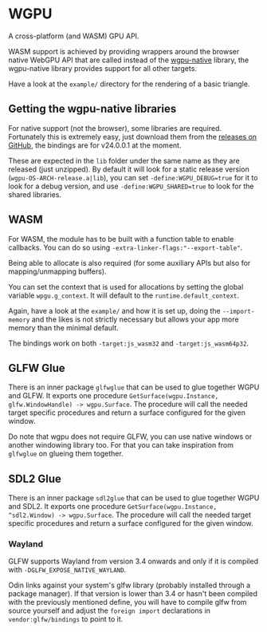 # WGPU

A cross-platform (and WASM) GPU API.

WASM support is achieved by providing wrappers around the browser native WebGPU API
that are called instead of the [wgpu-native](https://github.com/gfx-rs/wgpu-native) library,
the wgpu-native library provides support for all other targets.

Have a look at the `example/` directory for the rendering of a basic triangle.

## Getting the wgpu-native libraries

For native support (not the browser), some libraries are required. Fortunately this is
extremely easy, just download them from the [releases on GitHub](https://github.com/gfx-rs/wgpu-native/releases/tag/v24.0.0.1),
the bindings are for v24.0.0.1 at the moment.

These are expected in the `lib` folder under the same name as they are released (just unzipped).
By default it will look for a static release version (`wgpu-OS-ARCH-release.a|lib`),
you can set `-define:WGPU_DEBUG=true` for it to look for a debug version,
and use `-define:WGPU_SHARED=true` to look for the shared libraries.

## WASM

For WASM, the module has to be built with a function table to enable callbacks.
You can do so using `-extra-linker-flags:"--export-table"`.

Being able to allocate is also required (for some auxiliary APIs but also for mapping/unmapping buffers).

You can set the context that is used for allocations by setting the global variable `wpgu.g_context`.
It will default to the `runtime.default_context`.

Again, have a look at the `example/` and how it is set up, doing the `--import-memory` and the likes
is not strictly necessary but allows your app more memory than the minimal default.

The bindings work on both `-target:js_wasm32` and `-target:js_wasm64p32`.

## GLFW Glue

There is an inner package `glfwglue` that can be used to glue together WGPU and GLFW.
It exports one procedure `GetSurface(wgpu.Instance, glfw.WindowHandle) -> wgpu.Surface`.
The procedure will call the needed target specific procedures and return a surface configured
for the given window.

Do note that wgpu does not require GLFW, you can use native windows or another windowing library too.
For that you can take inspiration from `glfwglue` on glueing them together.

## SDL2 Glue

There is an inner package `sdl2glue` that can be used to glue together WGPU and SDL2.
It exports one procedure `GetSurface(wgpu.Instance, ^sdl2.Window) -> wgpu.Surface`.
The procedure will call the needed target specific procedures and return a surface configured
for the given window.

### Wayland

GLFW supports Wayland from version 3.4 onwards and only if it is compiled with `-DGLFW_EXPOSE_NATIVE_WAYLAND`.

Odin links against your system's glfw library (probably installed through a package manager).
If that version is lower than 3.4 or hasn't been compiled with the previously mentioned define,
you will have to compile glfw from source yourself and adjust the `foreign import` declarations in `vendor:glfw/bindings` to
point to it.
